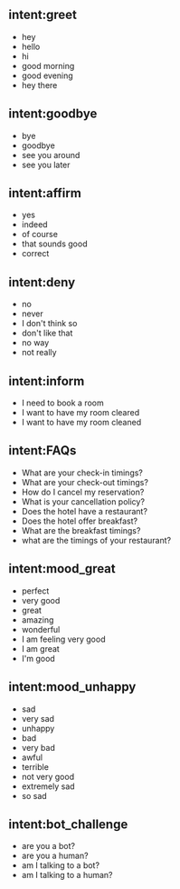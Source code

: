 ## intent:greet
- hey
- hello
- hi
- good morning
- good evening
- hey there

## intent:goodbye
- bye
- goodbye
- see you around
- see you later

## intent:affirm
- yes
- indeed
- of course
- that sounds good
- correct

## intent:deny
- no
- never
- I don't think so
- don't like that
- no way
- not really

## intent:inform
- I need to book a room
- I want to have my room cleared
- I want to have my room cleaned

## intent:FAQs
- What are your check-in timings?
- What are your check-out timings?
- How do I cancel my reservation?
- What is your cancellation policy?
- Does the hotel have a restaurant?
- Does the hotel offer breakfast?
- What are the breakfast timings?
- what are the timings of your restaurant?

## intent:mood_great
- perfect
- very good
- great
- amazing
- wonderful
- I am feeling very good
- I am great
- I'm good

## intent:mood_unhappy
- sad
- very sad
- unhappy
- bad
- very bad
- awful
- terrible
- not very good
- extremely sad
- so sad

## intent:bot_challenge
- are you a bot?
- are you a human?
- am I talking to a bot?
- am I talking to a human?
